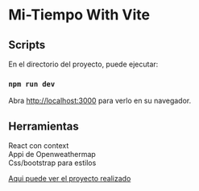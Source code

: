 # Mi-Tiempo With Vite

## Scripts

En el directorio del proyecto, puede ejecutar:

### `npm run dev`
Abra [http://localhost:3000](http://localhost:3000) para verlo en su navegador.

## Herramientas
React con context\
Appi de Openweathermap\
Css/bootstrap para estilos

[Aqui puede ver el proyecto realizado](https://mitiempo.vercel.app/)